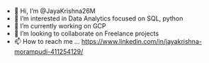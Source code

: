 - 👋 Hi, I’m @JayaKrishna26M
- 👀 I’m interested in Data Analytics focused on SQL, python
- 🌱 I’m currently working on GCP
- 💞️ I’m looking to collaborate on Freelance projects
- 📫 How to reach me ... https://www.linkedin.com/in/jayakrishna-morampudi-411254129/

<!---
JayaKrishna26M/JayaKrishna26M is a ✨ special ✨ repository because its `README.md` (this file) appears on your GitHub profile.
You can click the Preview link to take a look at your changes.
--->
